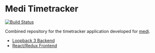 # Medi Timetracker

[![Build Status](https://drone.zebbra.ch/api/badges/zebbra-repos/timetracker/status.svg)](https://drone.zebbra.ch/zebbra-repos/timetracker)

Combined repository for the timetracker application developed for [medi](https://www.medi.ch/).

- [Loopback 3 Backend](./backend/README.md)
- [React/Redux Frontend](./frontend/README.md)
